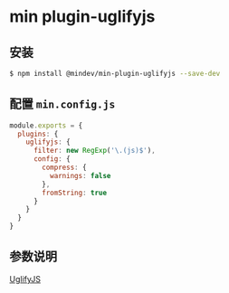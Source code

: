 # min plugin-uglifyjs

## 安装

``` bash
$ npm install @mindev/min-plugin-uglifyjs --save-dev
```

## 配置 `min.config.js`

``` js
module.exports = {
  plugins: {
    uglifyjs: {
      filter: new RegExp('\.(js)$'),
      config: {
        compress: {
          warnings: false
        },
        fromString: true
      }
    }
  }
}
```

## 参数说明

[UglifyJS](https://github.com/mishoo/UglifyJS2)
